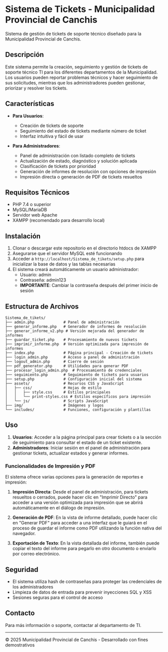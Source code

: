 # Sistema de Tickets - Municipalidad Provincial de Canchis

Sistema de gestión de tickets de soporte técnico diseñado para la Municipalidad Provincial de Canchis.

## Descripción

Este sistema permite la creación, seguimiento y gestión de tickets de soporte técnico TI para los diferentes departamentos de la Municipalidad. Los usuarios pueden reportar problemas técnicos y hacer seguimiento de sus solicitudes, mientras que los administradores pueden gestionar, priorizar y resolver los tickets.

## Características

- **Para Usuarios**:
  - Creación de tickets de soporte
  - Seguimiento del estado de tickets mediante número de ticket
  - Interfaz intuitiva y fácil de usar

- **Para Administradores**:
  - Panel de administración con listado completo de tickets
  - Actualización de estado, diagnóstico y solución aplicada
  - Clasificación de tickets por prioridad
  - Generación de informes de resolución con opciones de impresión
  - Impresión directa o generación de PDF de tickets resueltos

## Requisitos Técnicos

- PHP 7.4 o superior
- MySQL/MariaDB
- Servidor web Apache
- XAMPP (recomendado para desarrollo local)

## Instalación

1. Clonar o descargar este repositorio en el directorio htdocs de XAMPP
2. Asegurarse que el servidor MySQL esté funcionando
3. Acceder a `http://localhost/Sistema_de_tikets/setup.php` para inicializar la base de datos y las tablas necesarias
4. El sistema creará automáticamente un usuario administrador:
   - Usuario: admin
   - Contraseña: admin123
   - **IMPORTANTE**: Cambiar la contraseña después del primer inicio de sesión

## Estructura de Archivos

```
Sistema_de_tikets/
├── admin.php             # Panel de administración
├── generar_informe.php   # Generador de informes de resolución
├── generar_informe_v2.php # Versión mejorada del generador de informes
├── guardar_ticket.php    # Procesamiento de nuevos tickets
├── imprimir_informe.php  # Versión optimizada para impresión de informes
├── index.php             # Página principal - Creación de tickets
├── login_admin.php       # Acceso a panel de administración
├── logout_admin.php      # Cierre de sesión
├── pdf_generator.php     # Utilidades para generar PDF
├── procesar_login_admin.php  # Procesamiento de credenciales
├── seguimiento.php       # Seguimiento de tickets para usuarios
├── setup.php             # Configuración inicial del sistema
├── assets/               # Recursos CSS y JavaScript
│   ├── css/              # Hojas de estilo
│   │   ├── style.css     # Estilos principales
│   │   └── print-styles.css # Estilos específicos para impresión
│   └── js/               # Scripts JavaScript
├── img/                  # Imágenes y logos
└── includes/             # Funciones, configuración y plantillas
```

## Uso

1. **Usuarios**: Acceder a la página principal para crear tickets o a la sección de seguimiento para consultar el estado de un ticket existente.
2. **Administradores**: Iniciar sesión en el panel de administración para gestionar tickets, actualizar estados y generar informes.

### Funcionalidades de Impresión y PDF

El sistema ofrece varias opciones para la generación de reportes e impresión:

1. **Impresión Directa**: Desde el panel de administración, para tickets resueltos o cerrados, puede hacer clic en "Imprimir Directo" para acceder a una versión optimizada para impresión que se abrirá automáticamente en el diálogo de impresión.

2. **Generación de PDF**: En la vista de informe detallado, puede hacer clic en "Generar PDF" para acceder a una interfaz que le guiará en el proceso de guardar el informe como PDF utilizando la función nativa del navegador.

3. **Exportación de Texto**: En la vista detallada del informe, también puede copiar el texto del informe para pegarlo en otro documento o enviarlo por correo electrónico.

## Seguridad

- El sistema utiliza hash de contraseñas para proteger las credenciales de los administradores
- Limpieza de datos de entrada para prevenir inyecciones SQL y XSS
- Sesiones seguras para el control de acceso

## Contacto

Para más información o soporte, contactar al departamento de TI.

---
© 2025 Municipalidad Provincial de Canchis - Desarrollado con fines demostrativos

